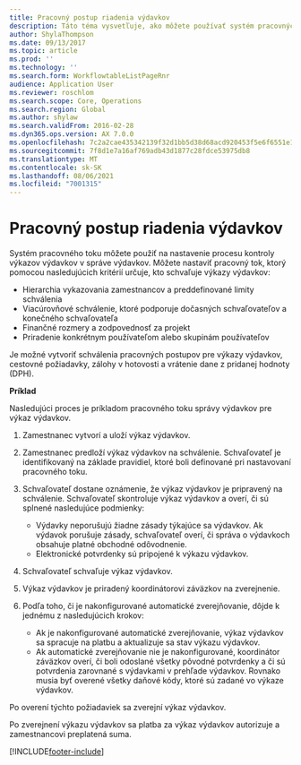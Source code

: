 ```yaml
---
title: Pracovný postup riadenia výdavkov
description: Táto téma vysvetľuje, ako môžete používať systém pracovných tokov v aplikácii Microsoft Dynamics 365 Finance na nastavenie procesu kontroly výkazov výdavkov v správe výdavkov.
author: ShylaThompson
ms.date: 09/13/2017
ms.topic: article
ms.prod: ''
ms.technology: ''
ms.search.form: WorkflowtableListPageRnr
audience: Application User
ms.reviewer: roschlom
ms.search.scope: Core, Operations
ms.search.region: Global
ms.author: shylaw
ms.search.validFrom: 2016-02-28
ms.dyn365.ops.version: AX 7.0.0
ms.openlocfilehash: 7c2a2cae435342139f32d1bb5d38d68acd920453f5e6f6551e1f6d57967d8053
ms.sourcegitcommit: 7f8d1e7a16af769adb43d1877c28fdce53975db8
ms.translationtype: MT
ms.contentlocale: sk-SK
ms.lasthandoff: 08/06/2021
ms.locfileid: "7001315"
---
```

# <a name="expense-management-workflow"></a>Pracovný postup riadenia výdavkov

Systém pracovného toku môžete použiť na nastavenie procesu kontroly výkazov výdavkov v správe výdavkov. Môžete nastaviť pracovný tok, ktorý pomocou nasledujúcich kritérií určuje, kto schvaľuje výkazy výdavkov:

- Hierarchia vykazovania zamestnancov a preddefinované limity schválenia
- Viacúrovňové schválenie, ktoré podporuje dočasných schvaľovateľov a konečného schvaľovateľa
- Finančné rozmery a zodpovednosť za projekt
- Priradenie konkrétnym používateľom alebo skupinám používateľov

Je možné vytvoriť schválenia pracovných postupov pre výkazy výdavkov, cestovné požiadavky, zálohy v hotovosti a vrátenie dane z pridanej hodnoty (DPH).

**Príklad**

Nasledujúci proces je príkladom pracovného toku správy výdavkov pre výkaz výdavkov.

1. Zamestnanec vytvorí a uloží výkaz výdavkov.
2. Zamestnanec predloží výkaz výdavkov na schválenie. Schvaľovateľ je identifikovaný na základe pravidiel, ktoré boli definované pri nastavovaní pracovného toku.
3. Schvaľovateľ dostane oznámenie, že výkaz výdavkov je pripravený na schválenie. Schvaľovateľ skontroluje výkaz výdavkov a overí, či sú splnené nasledujúce podmienky:

    - Výdavky neporušujú žiadne zásady týkajúce sa výdavkov. Ak výdavok porušuje zásady, schvaľovateľ overí, či správa o výdavkoch obsahuje platné obchodné odôvodnenie.
    - Elektronické potvrdenky sú pripojené k výkazu výdavkov.

4. Schvaľovateľ schvaľuje výkaz výdavkov.
5. Výkaz výdavkov je priradený koordinátorovi záväzkov na zverejnenie.
6. Podľa toho, či je nakonfigurované automatické zverejňovanie, dôjde k jednému z nasledujúcich krokov:

    - Ak je nakonfigurované automatické zverejňovanie, výkaz výdavkov sa spracuje na platbu a aktualizuje sa stav výkazu výdavkov.
    - Ak automatické zverejňovanie nie je nakonfigurované, koordinátor záväzkov overí, či boli odoslané všetky pôvodné potvrdenky a či sú potvrdenia zarovnané s výdavkami v prehľade výdavkov. Rovnako musia byť overené všetky daňové kódy, ktoré sú zadané vo výkaze výdavkov.

Po overení týchto požiadaviek sa zverejní výkaz výdavkov.

Po zverejnení výkazu výdavkov sa platba za výkaz výdavkov autorizuje a zamestnancovi preplatená suma.


[!INCLUDE[footer-include](../includes/footer-banner.md)]